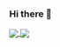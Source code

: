 ### Hi there 👋

<a href="https://github.com/skchronicles">
  <img align="center" src="https://github-readme-stats.vercel.app/api?username=skchronicles&theme=radical&show_icons=true&count_private=true&hide_rank=true&custom_title=GitHub%20Stats&theme=solarized-light" />
</a>
<a href="https://github.com/skchronicles">
  <img align="center" src="https://github-readme-stats.vercel.app/api/top-langs/?username=skchronicles&langs_count=8&layout=compact&hide=Roff&theme=default" />
</a>
